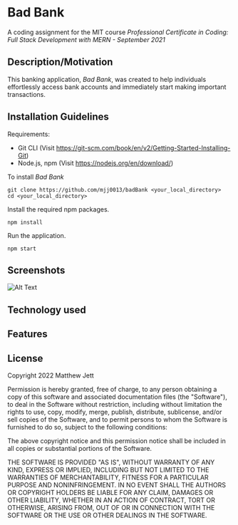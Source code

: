 # Bad Bank
A coding assignment for the MIT course *Professional Certificate in Coding: Full Stack Development with MERN - September 2021*

## Description/Motivation
This banking application, *Bad Bank*, was created to help individuals effortlessly access bank accounts and immediately start making important transactions. 

## Installation Guidelines
Requirements:
- Git CLI (Visit https://git-scm.com/book/en/v2/Getting-Started-Installing-Git)
- Node.js, npm (Visit https://nodejs.org/en/download/)


To install *Bad Bank*
```
git clone https://github.com/mjj0013/badBank <your_local_directory>
cd <your_local_directory>
```

Install the required npm packages.
```
npm install
```
Run the application.
```
npm start
```


## Screenshots
![Alt Text](https://github.com/mjj0013/badBank/blob/master/badBankCapture.gif)
## Technology used

## Features

## License
Copyright 2022 Matthew Jett

Permission is hereby granted, free of charge, to any person obtaining a copy of this software and associated documentation files (the "Software"), to deal in the Software without restriction, including without limitation the rights to use, copy, modify, merge, publish, distribute, sublicense, and/or sell copies of the Software, and to permit persons to whom the Software is furnished to do so, subject to the following conditions:

The above copyright notice and this permission notice shall be included in all copies or substantial portions of the Software.

THE SOFTWARE IS PROVIDED "AS IS", WITHOUT WARRANTY OF ANY KIND, EXPRESS OR IMPLIED, INCLUDING BUT NOT LIMITED TO THE WARRANTIES OF MERCHANTABILITY, FITNESS FOR A PARTICULAR PURPOSE AND NONINFRINGEMENT. IN NO EVENT SHALL THE AUTHORS OR COPYRIGHT HOLDERS BE LIABLE FOR ANY CLAIM, DAMAGES OR OTHER LIABILITY, WHETHER IN AN ACTION OF CONTRACT, TORT OR OTHERWISE, ARISING FROM, OUT OF OR IN CONNECTION WITH THE SOFTWARE OR THE USE OR OTHER DEALINGS IN THE SOFTWARE.
